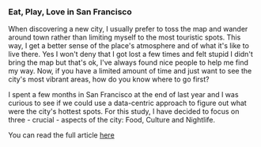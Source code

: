 ### Eat, Play, Love in San Francisco


When discovering a new city, I usually prefer to toss the map and wander around town rather than limiting myself to the most touristic spots. This way, I get a better sense of the place's atmosphere and of what it's like to live there. Yes I won't deny that I got lost a few times and felt stupid I didn't bring the map but that's ok, I've always found nice people to help me find my way. Now, if you have a limited amount of time and just want to see the city's most vibrant areas, how do you know where to go first? 

I spent a few months in San Francisco at the end of last year and I was curious to see if we could use a data-centric approach to figure out what were the city's hottest spots. For this study, I have decided to focus on three - crucial - aspects of the city: Food, Culture and Nightlife.  

You can read the full article [here](http://www.mickaellegal.com/blog/2014/2/22/eat-play-love-in-san-francisco)